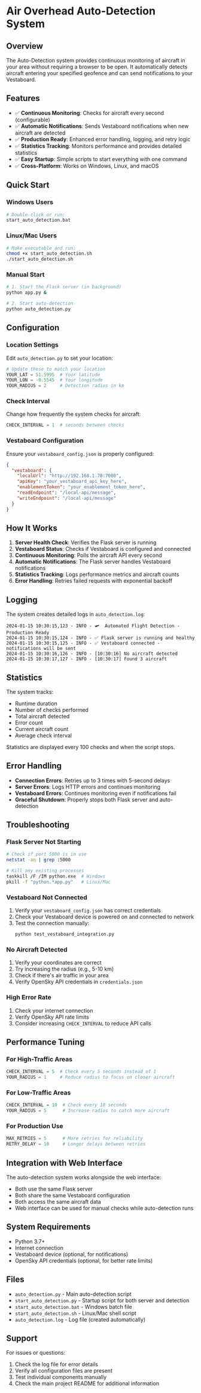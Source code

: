 # Air Overhead Auto-Detection System

## Overview

The Auto-Detection system provides continuous monitoring of aircraft in your area without requiring a browser to be open. It automatically detects aircraft entering your specified geofence and can send notifications to your Vestaboard.

## Features

- ✅ **Continuous Monitoring**: Checks for aircraft every second (configurable)
- ✅ **Automatic Notifications**: Sends Vestaboard notifications when new aircraft are detected
- ✅ **Production Ready**: Enhanced error handling, logging, and retry logic
- ✅ **Statistics Tracking**: Monitors performance and provides detailed statistics
- ✅ **Easy Startup**: Simple scripts to start everything with one command
- ✅ **Cross-Platform**: Works on Windows, Linux, and macOS

## Quick Start

### Windows Users
```bash
# Double-click or run:
start_auto_detection.bat
```

### Linux/Mac Users
```bash
# Make executable and run:
chmod +x start_auto_detection.sh
./start_auto_detection.sh
```

### Manual Start
```bash
# 1. Start the Flask server (in background)
python app.py &

# 2. Start auto-detection
python auto_detection.py
```

## Configuration

### Location Settings
Edit `auto_detection.py` to set your location:

```python
# Update these to match your location
YOUR_LAT = 51.5995  # Your latitude
YOUR_LON = -0.5545  # Your longitude  
YOUR_RADIUS = 2     # Detection radius in km
```

### Check Interval
Change how frequently the system checks for aircraft:

```python
CHECK_INTERVAL = 1  # seconds between checks
```

### Vestaboard Configuration
Ensure your `vestaboard_config.json` is properly configured:

```json
{
  "vestaboard": {
    "localUrl": "http://192.168.1.70:7000",
    "apiKey": "your_vestaboard_api_key_here",
    "enablementToken": "your_enablement_token_here",
    "readEndpoint": "/local-api/message",
    "writeEndpoint": "/local-api/message"
  }
}
```

## How It Works

1. **Server Health Check**: Verifies the Flask server is running
2. **Vestaboard Status**: Checks if Vestaboard is configured and connected
3. **Continuous Monitoring**: Polls the aircraft API every second
4. **Automatic Notifications**: The Flask server handles Vestaboard notifications
5. **Statistics Tracking**: Logs performance metrics and aircraft counts
6. **Error Handling**: Retries failed requests with exponential backoff

## Logging

The system creates detailed logs in `auto_detection.log`:

```
2024-01-15 10:30:15,123 - INFO - 🛩️  Automated Flight Detection - Production Ready
2024-01-15 10:30:15,124 - INFO - ✅ Flask server is running and healthy
2024-01-15 10:30:15,125 - INFO - ✅ Vestaboard connected - notifications will be sent
2024-01-15 10:30:16,126 - INFO - [10:30:16] No aircraft detected
2024-01-15 10:30:17,127 - INFO - [10:30:17] Found 3 aircraft
```

## Statistics

The system tracks:
- Runtime duration
- Number of checks performed
- Total aircraft detected
- Error count
- Current aircraft count
- Average check interval

Statistics are displayed every 100 checks and when the script stops.

## Error Handling

- **Connection Errors**: Retries up to 3 times with 5-second delays
- **Server Errors**: Logs HTTP errors and continues monitoring
- **Vestaboard Errors**: Continues monitoring even if notifications fail
- **Graceful Shutdown**: Properly stops both Flask server and auto-detection

## Troubleshooting

### Flask Server Not Starting
```bash
# Check if port 5000 is in use
netstat -an | grep :5000

# Kill any existing processes
taskkill /F /IM python.exe  # Windows
pkill -f "python.*app.py"   # Linux/Mac
```

### Vestaboard Not Connected
1. Verify your `vestaboard_config.json` has correct credentials
2. Check your Vestaboard device is powered on and connected to network
3. Test the connection manually:
   ```bash
   python test_vestaboard_integration.py
   ```

### No Aircraft Detected
1. Verify your coordinates are correct
2. Try increasing the radius (e.g., 5-10 km)
3. Check if there's air traffic in your area
4. Verify OpenSky API credentials in `credentials.json`

### High Error Rate
1. Check your internet connection
2. Verify OpenSky API rate limits
3. Consider increasing `CHECK_INTERVAL` to reduce API calls

## Performance Tuning

### For High-Traffic Areas
```python
CHECK_INTERVAL = 5  # Check every 5 seconds instead of 1
YOUR_RADIUS = 1     # Reduce radius to focus on closer aircraft
```

### For Low-Traffic Areas
```python
CHECK_INTERVAL = 10  # Check every 10 seconds
YOUR_RADIUS = 5      # Increase radius to catch more aircraft
```

### For Production Use
```python
MAX_RETRIES = 5      # More retries for reliability
RETRY_DELAY = 10     # Longer delays between retries
```

## Integration with Web Interface

The auto-detection system works alongside the web interface:
- Both use the same Flask server
- Both share the same Vestaboard configuration
- Both access the same aircraft data
- Web interface can be used for manual checks while auto-detection runs

## System Requirements

- Python 3.7+
- Internet connection
- Vestaboard device (optional, for notifications)
- OpenSky API credentials (optional, for better rate limits)

## Files

- `auto_detection.py` - Main auto-detection script
- `start_auto_detection.py` - Startup script for both server and detection
- `start_auto_detection.bat` - Windows batch file
- `start_auto_detection.sh` - Linux/Mac shell script
- `auto_detection.log` - Log file (created automatically)

## Support

For issues or questions:
1. Check the log file for error details
2. Verify all configuration files are present
3. Test individual components manually
4. Check the main project README for additional information 